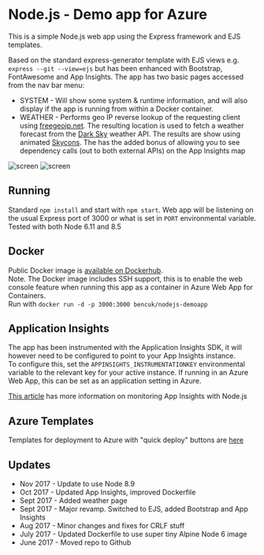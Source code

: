# Node.js - Demo app for Azure
This is a simple Node.js web app using the Express framework and EJS templates.

Based on the standard express-generator template with EJS views e.g. `express --git --view=ejs` but has been enhanced with Bootstrap, FontAwesome and App Insights.
The app has two basic pages accessed from the nav bar menu:
 - SYSTEM - Will show some system & runtime information, and will also display if the app is running from within a Docker container.  
 - WEATHER - Performs geo IP reverse lookup of the requesting client using [freegeoip.net](http://freegeoip.net). The resulting location is used to fetch a weather forecast from the [Dark Sky](http://darksky.net) weather API. The results are show using animated [Skycons](https://darkskyapp.github.io/skycons/). The has the added bonus of allowing you to see dependency calls (out to both external APIs) on the App Insights map
 
![screen](https://user-images.githubusercontent.com/14982936/30774436-5aeff106-a07a-11e7-8f33-bd603b45fe74.png)
![screen](https://user-images.githubusercontent.com/14982936/30774437-5cda69e2-a07a-11e7-8e94-83ca35843b68.png)


## Running 
Standard `npm install` and start with `npm start`. Web app will be listening on the usual Express port of 3000 or what is set in `PORT` environmental variable. Tested with both Node 6.11 and 8.5


## Docker 
Public Docker image is [available on Dockerhub](https://hub.docker.com/r/bencuk/nodejs-demoapp/).  
Note. The Docker image includes SSH support, this is to enable the web console feature when running this app as a container in Azure Web App for Containers.  
Run with `docker run -d -p 3000:3000 bencuk/nodejs-demoapp`


## Application Insights 
The app has been instrumented with the Application Insights SDK, it will however need to be configured to point to your App Insights instance.  
To configure this, set the `APPINSIGHTS_INSTRUMENTATIONKEY` environmental variable to the relevant key for your active instance. If running in an Azure Web App, this can be set as an application setting in Azure.

[This article](https://docs.microsoft.com/en-us/azure/application-insights/app-insights-nodejs) has more information on monitoring App Insights with Node.js 

## Azure Templates
Templates for deployment to Azure with "quick deploy" buttons are [here](azure-deploy/)

## Updates
* Nov 2017 - Update to use Node 8.9
* Oct 2017 - Updated App Insights, improved Dockerfile
* Sept 2017 - Added weather page
* Sept 2017 - Major revamp. Switched to EJS, added Bootstrap and App Insights
* Aug 2017 - Minor changes and fixes for CRLF stuff
* July 2017 - Updated Dockerfile to use super tiny Alpine Node 6 image
* June 2017 - Moved repo to Github

